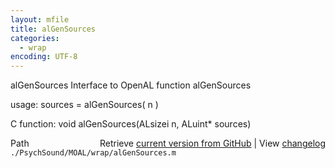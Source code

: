 ```yaml
---
layout: mfile
title: alGenSources
categories:
  - wrap
encoding: UTF-8
---
```


alGenSources  Interface to OpenAL function alGenSources

usage:  sources = alGenSources\( n \)

C function:  void alGenSources\(ALsizei n, ALuint\* sources\)


<div class="code_header" style="text-align:right;">
  <span style="float:left;">Path&nbsp;&nbsp;</span> <span class="counter">Retrieve <a href=
  "https://raw.github.com/Psychtoolbox-3/Psychtoolbox-3/beta/./PsychSound/MOAL/wrap/alGenSources.m">current version from GitHub</a> | View <a href=
  "https://github.com/Psychtoolbox-3/Psychtoolbox-3/commits/beta/./PsychSound/MOAL/wrap/alGenSources.m">changelog</a></span>
</div>
<div class="code">
  <code>./PsychSound/MOAL/wrap/alGenSources.m</code>
</div>
